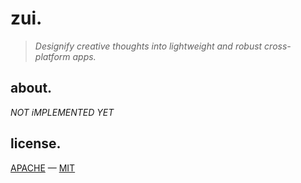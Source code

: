 # zui.

> *Designify creative thoughts into lightweight and robust cross-platform apps.*

## about.

*NOT iMPLEMENTED YET*

## license.

[APACHE](../../LICENSE-APACHE) — [MIT](../../LICENSE-MIT)

